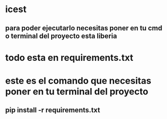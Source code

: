 
# icest
## para poder ejecutarlo necesitas poner en tu cmd o terminal del proyecto esta liberia 
 # todo esta en requirements.txt

 # este es el comando que necesitas poner en tu terminal del proyecto 
##  pip install -r requirements.txt
